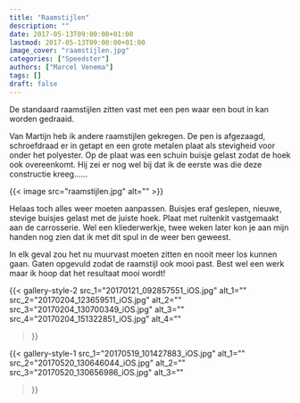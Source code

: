 ```yaml
---
title: "Raamstijlen"
description: ""
date: 2017-05-13T09:00:00+01:00
lastmod: 2017-05-13T09:00:00+01:00
image_cover: "raamstijlen.jpg"
categories: ["Speedster"]
authors: ["Marcel Venema"] 
tags: []
draft: false
---
```


De standaard raamstijlen zitten vast met een pen waar een bout in kan worden gedraaid. 

Van Martijn heb ik andere raamstijlen gekregen. De pen is afgezaagd, schroefdraad er in getapt en een grote metalen plaat als stevigheid voor onder het polyester. Op de plaat was een schuin buisje gelast zodat de hoek ook overeenkomt. Hij zei er nog wel bij dat ik de eerste was die deze constructie kreeg......

<!--more-->
{{< image src="raamstijlen.jpg" alt="" >}}

Helaas toch alles weer moeten aanpassen. Buisjes eraf geslepen, nieuwe, stevige buisjes gelast met de juiste hoek. Plaat met ruitenkit vastgemaakt aan de carrosserie. Wel een kliederwerkje, twee weken later kon je aan mijn handen nog zien dat ik met dit spul in de weer ben geweest. 

In elk geval zou het nu muurvast moeten zitten en nooit meer los kunnen gaan. Gaten opgevuld zodat de raamstijl ook mooi past. Best wel een werk maar ik hoop dat het resultaat mooi wordt!

{{< gallery-style-2 
  src_1="20170121_092857551_iOS.jpg" alt_1="" 
  src_2="20170204_123659511_iOS.jpg" alt_2="" 
  src_3="20170204_130700349_iOS.jpg" alt_3="" 
  src_4="20170204_151322851_iOS.jpg" alt_4=""
>}}
&nbsp;

{{< gallery-style-1 
  src_1="20170519_101427883_iOS.jpg" alt_1="" 
  src_2="20170520_130646044_iOS.jpg" alt_2="" 
  src_3="20170520_130656986_iOS.jpg" alt_3="" 
>}}

&nbsp;  
